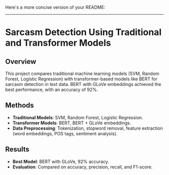 Here's a more concise version of your README:

---

# Sarcasm Detection Using Traditional and Transformer Models

## Overview

This project compares traditional machine learning models (SVM, Random Forest, Logistic Regression) with transformer-based models like BERT for sarcasm detection in text data. BERT with GLoVe embeddings achieved the best performance, with an accuracy of 92%.

## Methods

- **Traditional Models**: SVM, Random Forest, Logistic Regression.
- **Transformer Models**: BERT, BERT + GLoVe embeddings.
- **Data Preprocessing**: Tokenization, stopword removal, feature extraction (word embeddings, POS tags, sentiment analysis).

## Results

- **Best Model**: BERT with GLoVe, 92% accuracy.
- **Evaluation**: Compared on accuracy, precision, recall, and F1-score.

